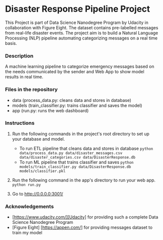 # Disaster Response Pipeline Project
This Project is part of Data Science Nanodegree Program by Udacity in collaboration with Figure Eight. The dataset contains pre-labelled messages from real-life disaster events. The project aim is to build a Natural Language Processing (NLP) pipeline automating categorizing messages on a real time basis.


### Description
A machine learning pipeline to categorize emergency messages based on the needs communicated by the sender and Web App to show model results in real time.


### Files in the repository
* data (process_data.py: cleans data and stores in database)
* models (train_classifier.py: trains classifier and saves the model)
* app (run.py: runs the web dashboard)


### Instructions
1. Run the following commands in the project's root directory to set up your database and model.

    - To run ETL pipeline that cleans data and stores in database
        `python data/process_data.py data/disaster_messages.csv data/disaster_categories.csv data/DisasterResponse.db`
    - To run ML pipeline that trains classifier and saves
        `python models/train_classifier.py data/DisasterResponse.db models/classifier.pkl`

2. Run the following command in the app's directory to run your web app.
    `python run.py`

3. Go to http://0.0.0.0:3001/

### Acknowledgements
* [https://www.udacity.com/][Udacity] for providing such a complete Data Science Nanodegree Program
* [Figure Eight] [https://appen.com/] for providing messages dataset to train my model

